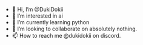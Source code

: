 - 👋 Hi, I’m @DukiDokii
- 👀 I’m interested in ai
- 🌱 I’m currently learning python
- 💞️ I’m looking to collaborate on absolutely nothing.
- 📫 How to reach me @dukidokii on discord.
